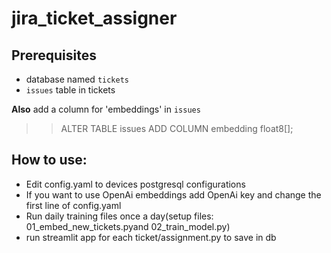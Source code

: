 # jira_ticket_assigner

## Prerequisites
- database named `tickets`
- `issues` table in tickets

**Also** add a column for 'embeddings' in  `issues`
>>ALTER TABLE issues ADD COLUMN embedding float8[];


## How to use:
- Edit config.yaml to devices postgresql configurations
- If you want to use OpenAi embeddings add OpenAi key and change the first line of config.yaml
- Run daily training files once a day(setup files: 01_embed_new_tickets.pyand 02_train_model.py)
- run streamlit app for each ticket/assignment.py to save in db

